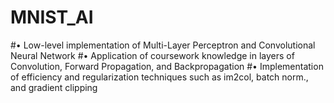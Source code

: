 # MNIST_AI
#• Low-level implementation of Multi-Layer Perceptron and Convolutional Neural Network
#• Application of coursework knowledge in layers of Convolution, Forward Propagation, and Backpropagation
#• Implementation of efficiency and regularization techniques such as im2col, batch norm., and gradient clipping

